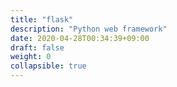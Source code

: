 ```yaml
---
title: "flask"
description: "Python web framework"
date: 2020-04-28T00:34:39+09:00
draft: false
weight: 0
collapsible: true
---
```


